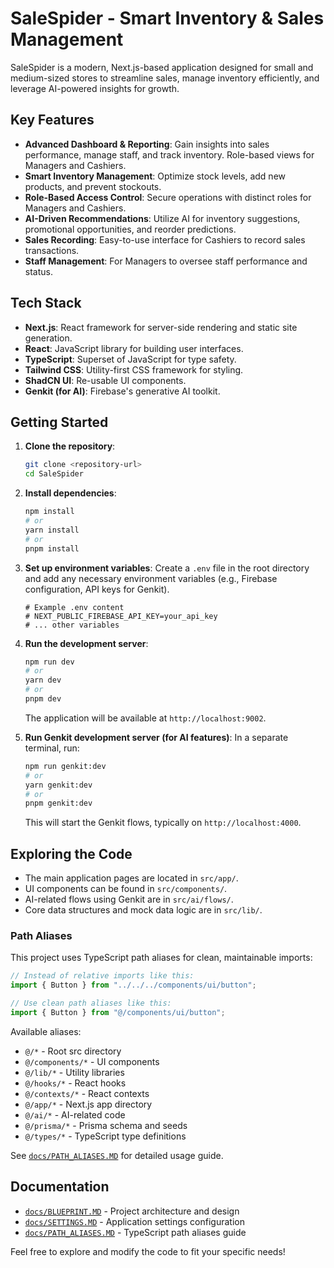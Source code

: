# SaleSpider - Smart Inventory & Sales Management

SaleSpider is a modern, Next.js-based application designed for small and medium-sized stores to streamline sales, manage inventory efficiently, and leverage AI-powered insights for growth.

## Key Features

- **Advanced Dashboard & Reporting**: Gain insights into sales performance, manage staff, and track inventory. Role-based views for Managers and Cashiers.
- **Smart Inventory Management**: Optimize stock levels, add new products, and prevent stockouts.
- **Role-Based Access Control**: Secure operations with distinct roles for Managers and Cashiers.
- **AI-Driven Recommendations**: Utilize AI for inventory suggestions, promotional opportunities, and reorder predictions.
- **Sales Recording**: Easy-to-use interface for Cashiers to record sales transactions.
- **Staff Management**: For Managers to oversee staff performance and status.

## Tech Stack

- **Next.js**: React framework for server-side rendering and static site generation.
- **React**: JavaScript library for building user interfaces.
- **TypeScript**: Superset of JavaScript for type safety.
- **Tailwind CSS**: Utility-first CSS framework for styling.
- **ShadCN UI**: Re-usable UI components.
- **Genkit (for AI)**: Firebase's generative AI toolkit.

## Getting Started

1.  **Clone the repository**:
    ```bash
    git clone <repository-url>
    cd SaleSpider
    ```
2.  **Install dependencies**:
    ```bash
    npm install
    # or
    yarn install
    # or
    pnpm install
    ```
3.  **Set up environment variables**:
    Create a `.env` file in the root directory and add any necessary environment variables (e.g., Firebase configuration, API keys for Genkit).
    ```env
    # Example .env content
    # NEXT_PUBLIC_FIREBASE_API_KEY=your_api_key
    # ... other variables
    ```
4.  **Run the development server**:
    ```bash
    npm run dev
    # or
    yarn dev
    # or
    pnpm dev
    ```
    The application will be available at `http://localhost:9002`.

5.  **Run Genkit development server (for AI features)**:
    In a separate terminal, run:
    ```bash
    npm run genkit:dev
    # or
    yarn genkit:dev
    # or
    pnpm genkit:dev
    ```
    This will start the Genkit flows, typically on `http://localhost:4000`.

## Exploring the Code

- The main application pages are located in `src/app/`.
- UI components can be found in `src/components/`.
- AI-related flows using Genkit are in `src/ai/flows/`.
- Core data structures and mock data logic are in `src/lib/`.

### Path Aliases

This project uses TypeScript path aliases for clean, maintainable imports:

```typescript
// Instead of relative imports like this:
import { Button } from "../../../components/ui/button";

// Use clean path aliases like this:
import { Button } from "@/components/ui/button";
```

Available aliases:
- `@/*` - Root src directory
- `@/components/*` - UI components
- `@/lib/*` - Utility libraries
- `@/hooks/*` - React hooks
- `@/contexts/*` - React contexts
- `@/app/*` - Next.js app directory
- `@/ai/*` - AI-related code
- `@/prisma/*` - Prisma schema and seeds
- `@/types/*` - TypeScript type definitions

See [`docs/PATH_ALIASES.MD`](docs/PATH_ALIASES.MD) for detailed usage guide.

## Documentation

- [`docs/BLUEPRINT.MD`](docs/BLUEPRINT.MD) - Project architecture and design
- [`docs/SETTINGS.MD`](docs/SETTINGS.MD) - Application settings configuration
- [`docs/PATH_ALIASES.MD`](docs/PATH_ALIASES.MD) - TypeScript path aliases guide

Feel free to explore and modify the code to fit your specific needs!
